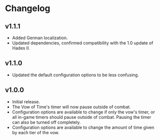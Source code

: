 # Changelog

## v1.1.1

<!--Releasenotes start-->
- Added German localization.
- Updated dependencies, confirmed compatibility with the 1.0 update of Hades II.
<!--Releasenotes end-->

## v1.1.0

- Updated the default configuration options to be less confusing.

## v1.0.0

- Initial release.
- The Vow of Time's timer will now pause outside of combat.
- Configuration options are available to change if only the vow's timer, or all in-game timers should pause outside of combat. Pausing the timer can also be turned off completely.
- Configuration options are available to change the amount of time given by each tier of the vow.
